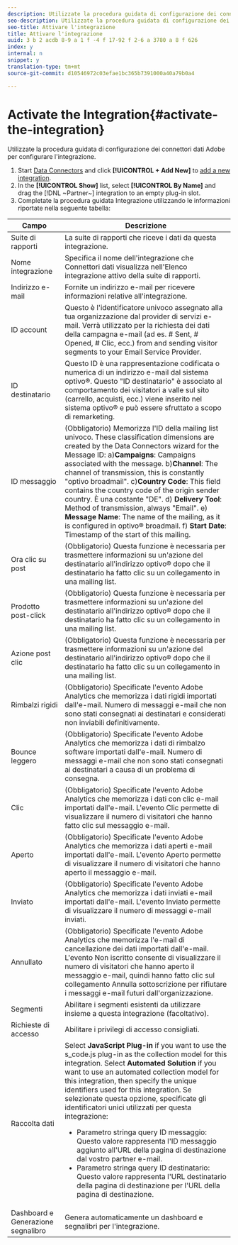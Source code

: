 ```yaml
---
description: Utilizzate la procedura guidata di configurazione dei connettori dati Adobe per configurare l'integrazione.
seo-description: Utilizzate la procedura guidata di configurazione dei connettori dati Adobe per configurare l'integrazione.
seo-title: Attivare l'integrazione
title: Attivare l'integrazione
uuid: 3 b 2 acdb 8-9 a 1 f -4 f 17-92 f 2-6 a 3780 a 8 f 626
index: y
internal: n
snippet: y
translation-type: tm+mt
source-git-commit: d10546972c03efae1bc365b7391000a40a79b0a4

---
```



# Activate the Integration{#activate-the-integration}

Utilizzate la procedura guidata di configurazione dei connettori dati Adobe per configurare l'integrazione.

1. Start [Data Connectors](https://marketing.adobe.com/resources/help/en_US/genesis/c_overview.html) and click **[!UICONTROL + Add New]** to [add a new integration](https://marketing.adobe.com/resources/help/en_US/genesis/t_add_integration.html).
1. In the **[!UICONTROL Show]** list, select **[!UICONTROL By Name]** and drag the [!DNL ~Partner~] integration to an empty plug-in slot.
1. Completate la procedura guidata Integrazione utilizzando le informazioni riportate nella seguente tabella:

| Campo | Descrizione |
|--- |--- |
| Suite di rapporti | La suite di rapporti che riceve i dati da questa integrazione. |
| Nome integrazione | Specifica il nome dell'integrazione che Connettori dati visualizza nell'Elenco integrazione attivo della suite di rapporti. |
| Indirizzo e-mail | Fornite un indirizzo e-mail per ricevere informazioni relative all'integrazione. |
| ID account | Questo è l'identificatore univoco assegnato alla tua organizzazione dal provider di servizi e-mail. Verrà utilizzato per la richiesta dei dati della campagna e-mail (ad es. # Sent, # Opened, # Clic, ecc.) from and sending visitor segments to your Email Service Provider. |
| ID destinatario | Questo ID è una rappresentazione codificata o numerica di un indirizzo e-mail dal sistema optivo®. Questo "ID destinatario" è associato al comportamento dei visitatori a valle sul sito (carrello, acquisti, ecc.) viene inserito nel sistema optivo® e può essere sfruttato a scopo di remarketing. |
| ID messaggio | (Obbligatorio) Memorizza l'ID della mailing list univoco. These classification dimensions are created by the Data Connectors wizard for the Message ID: a)**Campaigns**: Campaigns associated with the message. b)**Channel**: The channel of transmission, this is constantly "optivo broadmail". c)**Country Code**: This field contains the country code of the origin sender country. È una costante "DE". d) **Delivery Tool**: Method of transmission, always "Email". e) **Message Name**: The name of the mailing, as it is configured in optivo® broadmail. f) **Start Date**: Timestamp of the start of this mailing. |
| Ora clic su post | (Obbligatorio) Questa funzione è necessaria per trasmettere informazioni su un'azione del destinatario all'indirizzo optivo® dopo che il destinatario ha fatto clic su un collegamento in una mailing list. |
| Prodotto post-click | (Obbligatorio) Questa funzione è necessaria per trasmettere informazioni su un'azione del destinatario all'indirizzo optivo® dopo che il destinatario ha fatto clic su un collegamento in una mailing list. |
| Azione post clic | (Obbligatorio) Questa funzione è necessaria per trasmettere informazioni su un'azione del destinatario all'indirizzo optivo® dopo che il destinatario ha fatto clic su un collegamento in una mailing list. |
| Rimbalzi rigidi | (Obbligatorio) Specificate l'evento Adobe Analytics che memorizza i dati rigidi importati dall'e-mail. Numero di messaggi e-mail che non sono stati consegnati ai destinatari e considerati non inviabili definitivamente. |
| Bounce leggero | (Obbligatorio) Specificate l'evento Adobe Analytics che memorizza i dati di rimbalzo software importati dall'e-mail. Numero di messaggi e-mail che non sono stati consegnati ai destinatari a causa di un problema di consegna. |
| Clic | (Obbligatorio) Specificate l'evento Adobe Analytics che memorizza i dati con clic e-mail importati dall'e-mail. L'evento Clic permette di visualizzare il numero di visitatori che hanno fatto clic sul messaggio e-mail. |
| Aperto | (Obbligatorio) Specificate l'evento Adobe Analytics che memorizza i dati aperti e-mail importati dall'e-mail. L'evento Aperto permette di visualizzare il numero di visitatori che hanno aperto il messaggio e-mail. |
| Inviato | (Obbligatorio) Specificate l'evento Adobe Analytics che memorizza i dati inviati e-mail importati dall'e-mail. L'evento Inviato permette di visualizzare il numero di messaggi e-mail inviati. |
| Annullato | (Obbligatorio) Specificate l'evento Adobe Analytics che memorizza l'e-mail di cancellazione dei dati importati dall'e-mail. L'evento Non iscritto consente di visualizzare il numero di visitatori che hanno aperto il messaggio e-mail, quindi hanno fatto clic sul collegamento Annulla sottoscrizione per rifiutare i messaggi e-mail futuri dall'organizzazione. |
| Segmenti | Abilitare i segmenti esistenti da utilizzare insieme a questa integrazione (facoltativo). |
| Richieste di accesso | Abilitare i privilegi di accesso consigliati. |
| Raccolta dati | Select **JavaScript Plug-in** if you want to use the s_code.js plug-in as the collection model for this integration. Select **Automated Solution** if you want to use an automated collection model for this integration, then specify the unique identifiers used for this integration. Se selezionate questa opzione, specificate gli identificatori unici utilizzati per questa integrazione:<ul><li>Parametro stringa query ID messaggio: Questo valore rappresenta l'ID messaggio aggiunto all'URL della pagina di destinazione dal vostro partner e-mail.</li><li>Parametro stringa query ID destinatario: Questo valore rappresenta l'URL destinatario della pagina di destinazione per l'URL della pagina di destinazione.</li></ul> |
| Dashboard e Generazione segnalibro | Genera automaticamente un dashboard e segnalibri per l'integrazione. |